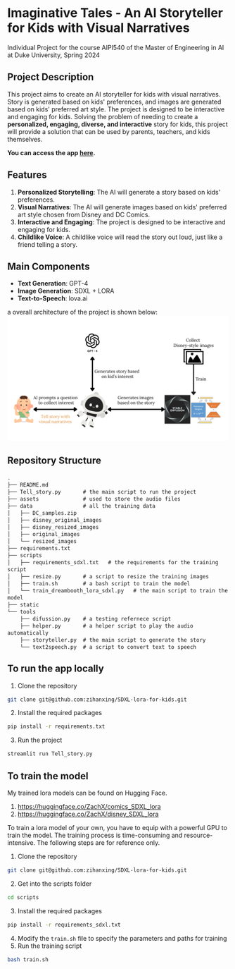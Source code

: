 # Imaginative Tales - An AI Storyteller for Kids with Visual Narratives
Individual Project for the course AIPI540 of the Master of Engineering in AI at Duke University, Spring 2024

## Project Description
This project aims to create an AI storyteller for kids with visual narratives. Story is generated based on kids' preferences, and images are generated based on kids' preferred art style. The project is designed to be interactive and engaging for kids. Solving the problem of needing to create a **personalized, engaging, diverse, and interactive** story for kids, this project will provide a solution that can be used by parents, teachers, and kids themselves.

**You can access the app [here](https://imaginativetales.streamlit.app/).**

## Features
1. **Personalized Storytelling**: The AI will generate a story based on kids' preferences.
2. **Visual Narratives**: The AI will generate images based on kids' preferred art style chosen from Disney and DC Comics.
3. **Interactive and Engaging**: The project is designed to be interactive and engaging for kids.
4. **Childlike Voice**: A childlike voice will read the story out loud, just like a friend telling a story.

## Main Components
- **Text Generation**: GPT-4
- **Image Generation**: SDXL + LORA
- **Text-to-Speech**: lova.ai

a overall architecture of the project is shown below:
![](<assets/overview.png>)

## Repository Structure
```
.
├── README.md 
├── Tell_story.py       # the main script to run the project
├── assets              # used to store the audio files
├── data                # all the training data
│   ├── DC_samples.zip
│   ├── disney_original_images
│   ├── disney_resized_images
│   ├── original_images
│   └── resized_images
├── requirements.txt
├── scripts
│   ├── requirements_sdxl.txt   # the requirements for the training script
│   ├── resize.py       # a script to resize the training images
│   ├── train.sh        # a bash script to train the model
│   └── train_dreambooth_lora_sdxl.py   # the main script to train the model
├── static
└── tools               
    ├── difussion.py    # a testing refernece script
    ├── helper.py       # a helper script to play the audio automatically
    ├── storyteller.py  # the main script to generate the story
    └── text2speech.py  # a script to convert text to speech
```

## To run the app locally
1. Clone the repository
```bash
git clone git@github.com:zihanxing/SDXL-lora-for-kids.git
```
2. Install the required packages
```bash
pip install -r requirements.txt
```
3. Run the project
```bash
streamlit run Tell_story.py
```

## To train the model
My trained lora models can be found on Hugging Face.
1. https://huggingface.co/ZachX/comics_SDXL_lora
2. https://huggingface.co/ZachX/disney_SDXL_lora

To train a lora model of your own, you have to equip with a powerful GPU to train the model. The training process is time-consuming and resource-intensive. The following steps are for reference only.
1. Clone the repository
```bash
git clone git@github.com:zihanxing/SDXL-lora-for-kids.git
```
2. Get into the scripts folder
```bash
cd scripts
```
3. Install the required packages
```bash
pip install -r requirements_sdxl.txt
```
4. Modify the `train.sh` file to specify the parameters and paths for training
5. Run the training script
```bash
bash train.sh
```

